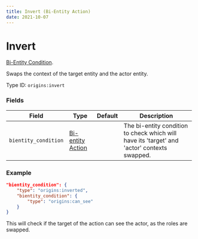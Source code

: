 ```yaml
---
title: Invert (Bi-Entity Action)
date: 2021-10-07
---
```

# Invert

[Bi-Entity Condition](../bientity_conditions.md).

Swaps the context of the target entity and the actor entity.

Type ID: `origins:invert`

### Fields

Field  | Type | Default | Description
-------|------|---------|-------------
`bientity_condition` | [Bi-entity Action](../bientity_conditions.md) | | The bi-entity condition to check which will have its 'target' and 'actor' contexts swapped.

### Example

```json
"bientity_condition": {
    "type": "origins:inverted",
    "bientity_condition": {
        "type": "origins:can_see"
    }
}
```

This will check if the target of the action can see the actor, as the roles are swapped.
